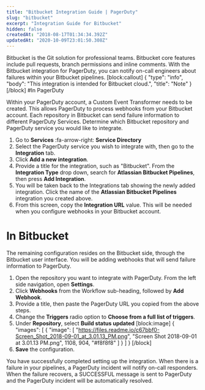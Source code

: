 ```yaml
---
title: "Bitbucket Integration Guide | PagerDuty"
slug: "bitbucket"
excerpt: "Integration Guide for Bitbucket"
hidden: false
createdAt: "2018-08-17T01:34:34.392Z"
updatedAt: "2020-10-09T23:01:50.308Z"
---
```

Bitbucket is the Git solution for professional teams. Bitbucket core features include pull requests, branch permissions and inline comments. With the Bitbucket integration for PagerDuty, you can notify on-call engineers about failures within your Bitbucket pipelines.
[block:callout]
{
  "type": "info",
  "body": "This integration is intended for Bitbucket cloud.",
  "title": "Note"
}
[/block]
#In PagerDuty

Within your PagerDuty account, a Custom Event Transformer needs to be created. This allows PagerDuty to process webhooks from your Bitbucket account. Each repository in Bitbucket can send failure information to different PagerDuty Services. Determine which Bitbucket repository and PagerDuty service you would like to integrate.

1. Go to **Services** :fa-arrow-right: **Service Directory**
2. Select the PagerDuty service you wish to integrate with, then go to the **Integration** tab.
3. Click **Add a new integration**.
4. Provide a title for the integration, such as "Bitbucket". From the **Integration Type** drop down, search for **Atlassian Bitbucket Pipelines**, then press **Add Integration**.
5. You will be taken back to the Integrations tab showing the newly added integration. Click the name of the **Atlassian Bitbucket Pipelines** integration you created above.
6. From this screen, copy the **Integration URL** value. This will be needed when you configure webhooks in your Bitbucket account. 

# In Bitbucket

The remaining configuration resides on the Bitbucket side, through the Bitbucket user interface. You will be adding webhooks that will send failure information to PagerDuty.

1. Open the repository you want to integrate with PagerDuty. From the left side navigation, open **Settings**.
2. Click **Webhooks** from the Workflow sub-heading, followed by **Add Webhook**.
3. Provide a title, then paste the PagerDuty URL you copied from the above steps.
4. Change the **Triggers** radio option to **Choose from a full list of triggers**.
5. Under **Repository**, select **Build status updated**
[block:image]
{
  "images": [
    {
      "image": [
        "https://files.readme.io/c67bbf0-Screen_Shot_2018-09-01_at_3.01.13_PM.png",
        "Screen Shot 2018-09-01 at 3.01.13 PM.png",
        1108,
        904,
        "#f8f8f8"
      ]
    }
  ]
}
[/block]
6. **Save** the configuration. 

You have successfully completed setting up the integration. When there is a failure in your pipelines, a PagerDuty incident will notify on-call responders. When the failure recovers, a SUCCESSFUL message is sent to PagerDuty and the PagerDuty incident will be automatically resolved.